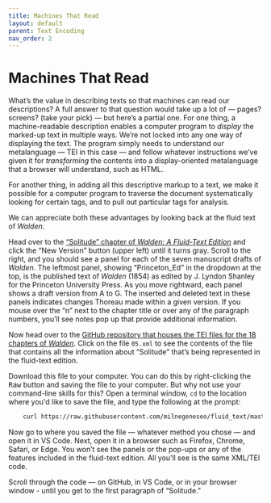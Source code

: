 ```yaml
---
title: Machines That Read
layout: default
parent: Text Encoding
nav_order: 2
---
```


# Machines That Read

What’s the value in describing texts so that machines can read our descriptions? A full answer to that question would take up a lot of — pages? screens? (take your pick) — but here’s a partial one. For one thing, a machine-readable description enables a computer program to *display* the marked-up text in multiple ways. We’re not locked into any one way of displaying the text. The program simply needs to understand our metalanguage — TEI in this case — and follow whatever instructions we’ve given it for *transforming* the contents into a display-oriented metalanguage that a browser will understand, such as HTML.

For another thing, in adding all this descriptive markup to a text, we make it possible for a computer program to traverse the document systematically looking for certain tags, and to pull out particular tags for analysis.

We can appreciate both these advantages by looking back at the fluid text of *Walden*.

Head over to the [“Solitude” chapter of *Walden: A Fluid-Text Edition*](http://digitalthoreau.org/walden/fluid/text/05.html) and click the “New Version” button (upper left) until it turns gray. Scroll to the right, and you should see a panel for each of the seven manuscript drafts of *Walden*. The leftmost panel, showing “Princeton\_Ed” in the dropdown at the top, is the published text of *Walden* (1854) as edited by J. Lyndon Shanley for the Princeton University Press. As you move rightward, each panel shows a draft version from A to G. The inserted and deleted text in these panels indicates changes Thoreau made within a given version. If you mouse over the “n” next to the chapter title or over any of the paragraph numbers, you’ll see notes pop up that provide additional information.

Now head over to the [GitHub repository that houses the TEI files for the 18 chapters of *Walden*](https://github.com/milnegeneseo/fluid_text/tree/master/tei). Click on the file `05.xml` to see the contents of the file that contains all the information about “Solitude” that’s being represented in the fluid-text edition.

Download this file to your computer. You can do this by right-clicking the <kbd>Raw</kbd> button and saving the file to your computer. But why not use your command-line skills for this? Open a terminal window, `cd` to the location where you'd like to save the file, and type the following at the prompt:

```zsh    
    curl https://raw.githubusercontent.com/milnegeneseo/fluid_text/master/tei/05.xml > 05.xml
```

Now go to where you saved the file — whatever method you chose — and open it in VS Code. Next, open it in a browser such as Firefox, Chrome, Safari, or Edge. You won’t see the panels or the pop-ups or any of the features included in the fluid-text edition. All you’ll see is the same XML/TEI code.

Scroll through the code — on GitHub, in VS Code, or in your browser window - until you get to the first paragraph of “Solitude.”